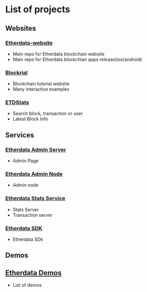 # List of projects

## Websites

### [Etherdata-website](https://github.com/etherdata-blockchain/etherdata-website/)
- Main repo for Etherdata blockchain website
- Main repo for Etherdata blockchian apps release(ios/android)

### [Blockrial](https://github.com/etherdata-blockchain/blockrial/)
- Blockchain tutorial website
- Many interactive examples

### [ETDStats](https://stats.etdchain.net)
- Search block, transaction or user
- Latest Block Info

## Services

### [Etherdata Admin Server](https://github.com/etherdata-blockchain/etherdata-admin-server/)

- Admin Page

### [Etherdata Admin Node](https://github.com/etherdata-blockchain/etd-local-admin-node/)

- Admin node

### [Etherdata Stats Service](https://github.com/etherdata-blockchain/etdstats/)

- Stats Server
- Transaction server

### [Etherdata SDK](https://github.com/etherdata-blockchain/etherdata-sdk/)

- Etherdata SDk

## Demos

## [Etherdata Demos](https://github.com/etherdata-blockchain/demos/)

- List of demos
